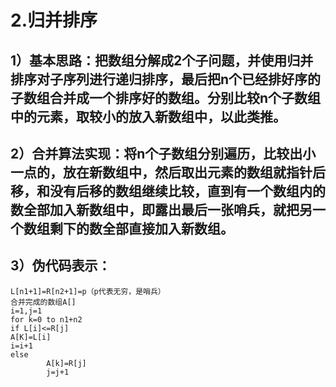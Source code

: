 # 2.归并排序
## 1）基本思路：把数组分解成2个子问题，并使用归并排序对子序列进行递归排序，最后把n个已经排好序的子数组合并成一个排序好的数组。分别比较n个子数组中的元素，取较小的放入新数组中，以此类推。
## 2）合并算法实现：将n个子数组分别遍历，比较出小一点的，放在新数组中，然后取出元素的数组就指针后移，和没有后移的数组继续比较，直到有一个数组内的数全部加入新数组中，即露出最后一张哨兵，就把另一个数组剩下的数全部直接加入新数组。
## 3）伪代码表示：
```想合并的数组：L[1…n1+1]，R[1…n2+1]
L[n1+1]=R[n2+1]=p（p代表无穷，是哨兵）
合并完成的数组A[]
i=1,j=1
for k=0 to n1+n2
if L[i]<=R[j]
A[K]=L[i]
i=i+1
else 
		A[k]=R[j]
		j=j+1
```
